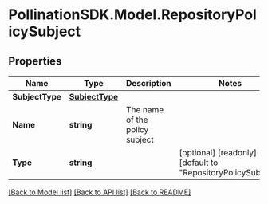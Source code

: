 
# PollinationSDK.Model.RepositoryPolicySubject

## Properties

Name | Type | Description | Notes
------------ | ------------- | ------------- | -------------
**SubjectType** | [**SubjectType**](SubjectType.md) |  | 
**Name** | **string** | The name of the policy subject | 
**Type** | **string** |  | [optional] [readonly] [default to "RepositoryPolicySubject"]

[[Back to Model list]](../README.md#documentation-for-models)
[[Back to API list]](../README.md#documentation-for-api-endpoints)
[[Back to README]](../README.md)

